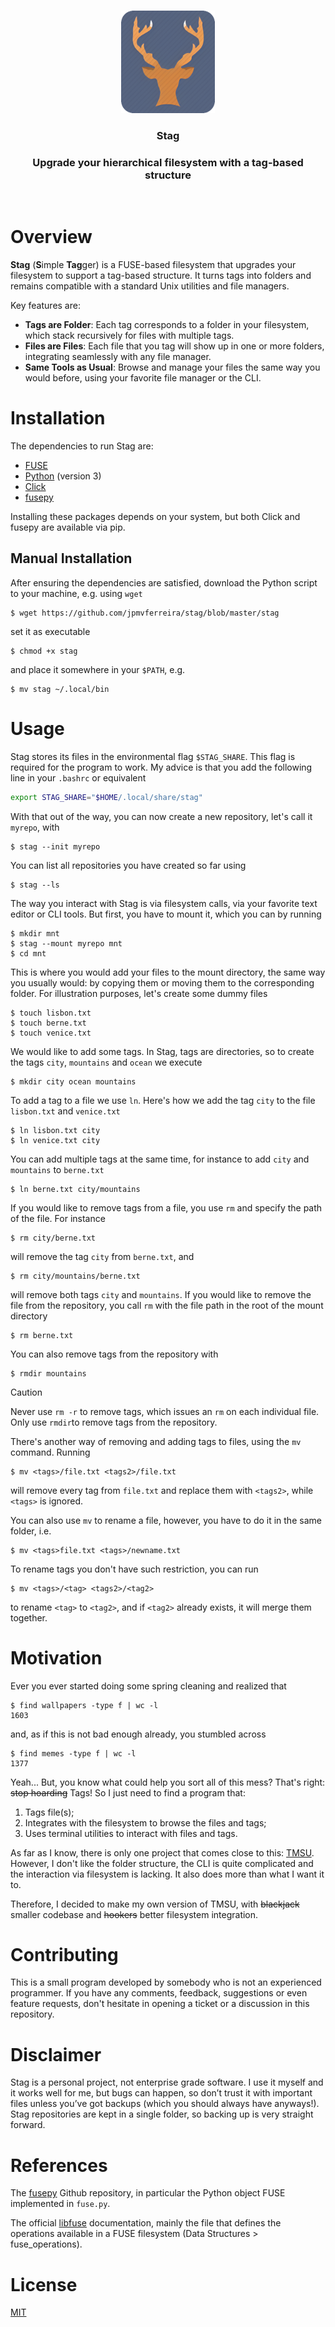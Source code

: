 <br/>
<p align="center"> <img src="icon.png" alt="Logo" width="150"> </p>
<h3 align="center"> Stag </h3>
<h3 align="center"> Upgrade your hierarchical filesystem with a tag-based structure </h3>
<br/>

# Overview
**Stag** (**S**imple **Tag**ger) is a FUSE-based filesystem that upgrades your filesystem to support a tag-based structure. It turns tags into folders and remains compatible with a standard Unix utilities and file managers.

Key features are:

- **Tags are Folder**: Each tag corresponds to a folder in your filesystem, which stack recursively for files with multiple tags.
- **Files are Files**: Each file that you tag will show up in one or more folders, integrating seamlessly with any file manager.
- **Same Tools as Usual**: Browse and manage your files the same way you would before, using your favorite file manager or the CLI.

<!--- TODO: meter imagem/gif que eu desenhei no remarkable aqui -->

# Installation

The dependencies to run Stag are:

- [FUSE](https://github.com/libfuse/libfuse)
- [Python](https://www.python.org/) (version 3)
- [Click](https://click.palletsprojects.com/en/stable/)
- [fusepy](https://github.com/fusepy/fusepy)

Installing these packages depends on your system, but both Click and fusepy are available via pip.

## Manual Installation

After ensuring the dependencies are satisfied, download the Python script to your machine, e.g. using `wget`

```console
$ wget https://github.com/jpmvferreira/stag/blob/master/stag
```

set it as executable

```console
$ chmod +x stag
```

and place it somewhere in your `$PATH`, e.g.

```console
$ mv stag ~/.local/bin
```

<!--- TODO: AUR, criar stag-git porque nao tenho versoes por enquanto, meter aqui systemd unit -->

# Usage

Stag stores its files in the environmental flag `$STAG_SHARE`. This flag is required for the program to work. My advice is that you add the following line in your `.bashrc` or equivalent

```bash
export STAG_SHARE="$HOME/.local/share/stag"
```

With that out of the way, you can now create a new repository, let's call it `myrepo`, with

```console
$ stag --init myrepo
```

You can list all repositories you have created so far using

```console
$ stag --ls
```

The way you interact with Stag is via filesystem calls, via your favorite text editor or CLI tools. But first, you have to mount it, which you can by running

```console
$ mkdir mnt
$ stag --mount myrepo mnt
$ cd mnt
```

This is where you would add your files to the mount directory, the same way you usually would: by copying them or moving them to the corresponding folder. For illustration purposes, let's create some dummy files

```console
$ touch lisbon.txt
$ touch berne.txt
$ touch venice.txt
```

We would like to add some tags. In Stag, tags are directories, so to create the tags `city`, `mountains` and `ocean` we execute

```console
$ mkdir city ocean mountains
```

To add a tag to a file we use `ln`. Here's how we add the tag `city` to the file `lisbon.txt` and `venice.txt`

```console
$ ln lisbon.txt city
$ ln venice.txt city
```

You can add multiple tags at the same time, for instance to add `city` and `mountains` to `berne.txt`

```console
$ ln berne.txt city/mountains
```

If you would like to remove tags from a file, you use `rm` and specify the path of the file. For instance

```console
$ rm city/berne.txt
```

will remove the tag `city` from `berne.txt`, and

```console
$ rm city/mountains/berne.txt
```

will remove both tags `city` and `mountains`. If you would like to remove the file from the repository, you call `rm` with the file path in the root of the mount directory

```console
$ rm berne.txt
```

You can also remove tags from the repository with

```console
$ rmdir mountains
```

> [!CAUTION]
> Never use `rm -r` to remove tags, which issues an `rm` on each individual file. Only use `rmdir`to remove tags from the repository.

There's another way of removing and adding tags to files, using the `mv` command. Running

```console
$ mv <tags>/file.txt <tags2>/file.txt
```

will remove every tag from `file.txt` and replace them with `<tags2>`, while `<tags>` is ignored.

You can also use `mv` to rename a file, however, you have to do it in the same folder, i.e.

```console
$ mv <tags>file.txt <tags>/newname.txt
```

To rename tags you don't have such restriction, you can run

```console
$ mv <tags>/<tag> <tags2>/<tag2>
```

to rename `<tag>` to `<tag2>`, and if `<tag2>` already exists, it will merge them together.

# Motivation

Ever you ever started doing some spring cleaning and realized that

```console
$ find wallpapers -type f | wc -l
1603
```

and, as if this is not bad enough already, you stumbled across

```console
$ find memes -type f | wc -l
1377
```

Yeah... But, you know what could help you sort all of this mess? That's right: ~~stop hoarding~~ Tags! So I just need to find a program that:

1) Tags file(s);
2) Integrates with the filesystem to browse the files and tags;
3) Uses terminal utilities to interact with files and tags.

As far as I know, there is only one project that comes close to this: [TMSU](https://tmsu.org/). However, I don't like the folder structure, the CLI is quite complicated and the interaction via filesystem is lacking. It also does more than what I want it to.

Therefore, I decided to make my own version of TMSU, with ~~blackjack~~ smaller codebase and ~~hookers~~ better filesystem integration.

# Contributing

This is a small program developed by somebody who is not an experienced programmer. If you have any comments, feedback, suggestions or even feature requests, don't hesitate in opening a ticket or a discussion in this repository.

# Disclaimer

Stag is a personal project, not enterprise grade software. I use it myself and it works well for me, but bugs can happen, so don’t trust it with important files unless you’ve got backups (which you should always have anyways!). Stag repositories are kept in a single folder, so backing up is very straight forward.

# References

The [fusepy](https://github.com/fusepy/fusepy) Github repository, in particular the Python object FUSE implemented in `fuse.py`.

The official [libfuse](https://libfuse.github.io/doxygen/index.html) documentation, mainly the file that defines the operations available in a FUSE filesystem (Data Structures > fuse_operations).

# License

[MIT](./LICENSE.md)
